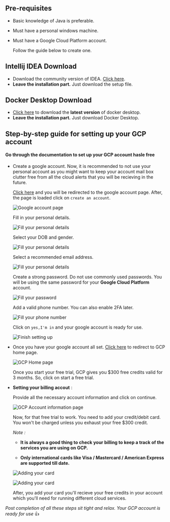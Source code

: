 ## Pre-requisites ##

* Basic knowledge of Java is preferable.
* Must have a personal windows machine.
* Must have a Google Cloud Platform account.

  Follow the guide below to create one.

## Intellij IDEA Download ##

* Download the community version of IDEA. [Click here](https://www.jetbrains.com/idea/download/?section=windows).
* **Leave the installation part.** Just download the setup file.


## Docker Desktop Download 
* [Click here](https://www.docker.com/products/docker-desktop/) to download the **latest version** of docker desktop.
* **Leave the installation part.** Just download Docker Desktop.

## Step-by-step guide for setting up your GCP account ##
#### Go through the documentation to set up your GCP account hasle free ####

* 
    Create a google account. Now, it is recommended to not use your personal account as you might want to keep your account mail box clutter free from all the cloud alerts that you will be recieving in the future.

    [Click here](https://www.google.com/account/about) and you will be redirected to the google account page. After, the page is loaded click on `create an account`.

    ![Google account page](assets/images/1.png)

    Fill in your personal details.

    ![Fill your personal details](assets/images/2.png)

    Select your DOB and gender.

    ![Fill your personal details](assets/images/3.png)

    Select a recommended email address.

    ![Fill your personal details](assets/images/4.png)

    Create a strong password. Do not use commonly used passwords. You will be using the same password for your **Google Cloud Platform** account.

    ![Fill your password](assets/images/5.png)

    Add a valid phone number. You can also enable 2FA later.

    ![Fill your phone number](assets/images/6.png)

    Click on `yes,I'm in` and your google account is ready for use.

    ![Finish setting up](assets/images/7.png)
    
* 
    Once you have your google account all set. [Click here]( https://cloud.google.com) to redirect to GCP home page.

    ![GCP Home page](assets/images/8.png)

    Once you start your free trial, GCP gives you $300 free credits valid for 3 months. So, click on start a free trial.

*
    **Setting your billing accout** :

    Provide all the necessary account information and click on continue.

    ![GCP Account information page](assets/images/9.png)

    Now, for that free trial to work. You need to add your credit/debit card. You won't be charged unless you exhaust your free $300 credit.

    _Note :_  
    * **It is always a good thing to check your billing to keep a track of the services you are using on GCP.**

    * **Only international cards like Visa / Mastercard / American Express are supported till date.**

    ![Adding your card](assets/images/10.png)

    ![Adding your card](assets/images/11.png)

    After, you add your card you'll recieve your free credits in your account which you'll need for running different cloud services.


_Post completion of all these steps sit tight and relax. Your GCP account is ready for use_ :+1:
